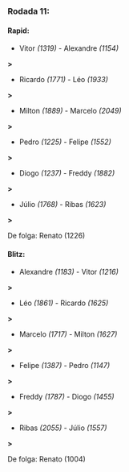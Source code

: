 ### Rodada 11:

#### Rapid:

* Vitor *(1319)*     -     Alexandre *(1154)*

 **>** 
* Ricardo *(1771)*     -     Léo *(1933)*

 **>** 
* Milton *(1889)*     -     Marcelo *(2049)*

 **>** 
* Pedro *(1225)*     -     Felipe *(1552)*

 **>** 
* Diogo *(1237)*     -     Freddy *(1882)*

 **>** 
* Júlio *(1768)*     -     Ribas *(1623)*

 **>** 

De folga: Renato (1226)

#### Blitz:

* Alexandre *(1183)*     -     Vitor *(1216)*

 **>** 
* Léo *(1861)*     -     Ricardo *(1625)*

 **>** 
* Marcelo *(1717)*     -     Milton *(1627)*

 **>** 
* Felipe *(1387)*     -     Pedro *(1147)*

 **>** 
* Freddy *(1787)*     -     Diogo *(1455)*

 **>** 
* Ribas *(2055)*     -     Júlio *(1557)*

 **>** 

De folga: Renato (1004)

